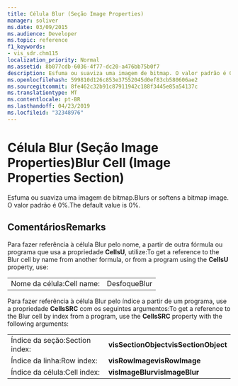 ```yaml
---
title: Célula Blur (Seção Image Properties)
manager: soliver
ms.date: 03/09/2015
ms.audience: Developer
ms.topic: reference
f1_keywords:
- vis_sdr.chm115
localization_priority: Normal
ms.assetid: 8b077cdb-6036-4f77-dc20-a476bb75b0f7
description: Esfuma ou suaviza uma imagem de bitmap. O valor padrão é 0%.
ms.openlocfilehash: 599810d126c853e37552045d0ef83cb580606ae2
ms.sourcegitcommit: 8fe462c32b91c87911942c188f3445e85a54137c
ms.translationtype: MT
ms.contentlocale: pt-BR
ms.lasthandoff: 04/23/2019
ms.locfileid: "32348976"
---
```

# <a name="blur-cell-image-properties-section"></a><span data-ttu-id="f9930-104">Célula Blur (Seção Image Properties)</span><span class="sxs-lookup"><span data-stu-id="f9930-104">Blur Cell (Image Properties Section)</span></span>

<span data-ttu-id="f9930-105">Esfuma ou suaviza uma imagem de bitmap.</span><span class="sxs-lookup"><span data-stu-id="f9930-105">Blurs or softens a bitmap image.</span></span> <span data-ttu-id="f9930-106">O valor padrão é 0%.</span><span class="sxs-lookup"><span data-stu-id="f9930-106">The default value is 0%.</span></span>
  
## <a name="remarks"></a><span data-ttu-id="f9930-107">Comentários</span><span class="sxs-lookup"><span data-stu-id="f9930-107">Remarks</span></span>

<span data-ttu-id="f9930-108">Para fazer referência à célula Blur pelo nome, a partir de outra fórmula ou programa que usa a propriedade **CellsU**, utilize:</span><span class="sxs-lookup"><span data-stu-id="f9930-108">To get a reference to the Blur cell by name from another formula, or from a program using the **CellsU** property, use:</span></span> 
  
|||
|:-----|:-----|
| <span data-ttu-id="f9930-109">Nome da célula:</span><span class="sxs-lookup"><span data-stu-id="f9930-109">Cell name:</span></span>  <br/> | <span data-ttu-id="f9930-110">Desfoque</span><span class="sxs-lookup"><span data-stu-id="f9930-110">Blur</span></span>  <br/> |
   
<span data-ttu-id="f9930-111">Para fazer referência à célula Blur pelo índice a partir de um programa, use a propriedade **CellsSRC** com os seguintes argumentos:</span><span class="sxs-lookup"><span data-stu-id="f9930-111">To get a reference to the Blur cell by index from a program, use the **CellsSRC** property with the following arguments:</span></span> 
  
|||
|:-----|:-----|
| <span data-ttu-id="f9930-112">Índice da seção:</span><span class="sxs-lookup"><span data-stu-id="f9930-112">Section index:</span></span>  <br/> |<span data-ttu-id="f9930-113">**visSectionObject**</span><span class="sxs-lookup"><span data-stu-id="f9930-113">**visSectionObject**</span></span> <br/> |
| <span data-ttu-id="f9930-114">Índice da linha:</span><span class="sxs-lookup"><span data-stu-id="f9930-114">Row index:</span></span>  <br/> |<span data-ttu-id="f9930-115">**visRowImage**</span><span class="sxs-lookup"><span data-stu-id="f9930-115">**visRowImage**</span></span> <br/> |
| <span data-ttu-id="f9930-116">Índice da célula:</span><span class="sxs-lookup"><span data-stu-id="f9930-116">Cell index:</span></span>  <br/> |<span data-ttu-id="f9930-117">**visImageBlur**</span><span class="sxs-lookup"><span data-stu-id="f9930-117">**visImageBlur**</span></span> <br/> |
   

